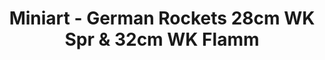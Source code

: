 ---
layout: product
title: "Miniart - German Rockets 28cm WK Spr & 32cm WK Flamm"
price: "2050" 
desc: "N/A"
img_path: "/assets/img/MI35316.jpg"
brand: "N/A"
available: false
special_offer: false
new: false
soon: false
cat: "010000"
subcat: "010100"
subsubcat: "0N/A"
sifra: "MI35316"
popular: true
---